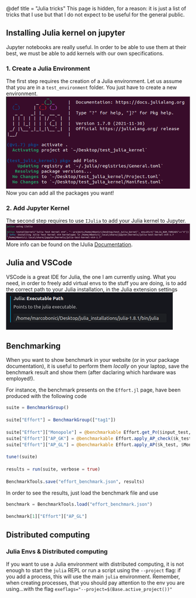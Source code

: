 @def title = "Julia tricks"
This page is hidden, for a reason: it is just a list of tricks that I use but that I do not expect to be useful for the general public.

## Installing Julia kernel on jupyter

Jupyter notebooks are really useful. In order to be able to use them at their best, we must be able to add kernels with our own specifications.

### 1. Create a Julia Environment
The first step requires the creation of a Julia environment.
Let us assume that you are in a `test_environment` folder. You just have to create a new environment.
![create_env](/assets/julia-tricks/create_env.png)
Now you can add all the packages you want!
### 2. Add Jupyter Kernel
The second step requires to use `IJulia` to add your Julia kernel to Jupyter.
![add_kernel](/assets/julia-tricks/add_kernel.png)
More info can be found on the IJulia [Documentation](https://julialang.github.io/IJulia.jl/stable/manual/installation/#Installing-additional-Julia-kernels).

## Julia and VSCode
VSCode is a great IDE for Julia, the one I am currently using. What you need, in order to freely add virtual envs to the stuff you are doing, is to add the correct path to your Julia installation, in the Julia extension settings
![set_vscode](/assets/julia-tricks/vscode_set_julia_path.png)

## Benchmarking

When you want to show benchmark in your website (or in your package documentation), it is useful to perform them _locally_ on your laptop, save the benchmark result and show them (after daclaring which hardware was employed!).

For instance, the benchmark presents on the `Effort.jl` page, have been produced with the following code


```julia
suite = BenchmarkGroup()

suite["Effort"] = BenchmarkGroup(["tag1"])

suite["Effort"]["Monopole"] = @benchmarkable Effort.get_Pℓ($input_test, $bs, $f, $Mono_Emu)
suite["Effort"]["AP_GK"] = @benchmarkable Effort.apply_AP_check($k_test, $Mono_Effort, $Quad_Effort, $Hexa_Effort,  $q_par, $q_perp)
suite["Effort"]["AP_GL"] = @benchmarkable Effort.apply_AP($k_test, $Mono_Effort, $Quad_Effort, $Hexa_Effort,  $q_par, $q_perp)

tune!(suite)

results = run(suite, verbose = true)

BenchmarkTools.save("effort_benchmark.json", results)
```

In order to see the results, just load the benchmark file and use

```julia
benchmark = BenchmarkTools.load("effort_benchmark.json")

benchmark[1]["Effort"]["AP_GL"]
```

## Distributed computing

### Julia Envs & Distributed computing
If you want to use a Julia environment with distributed computing, it is not enough to start the `julia` REPL or run a script using the `--project` flag: if you add a process, this will use the main `julia` environment.
Remember, when creating processes, that you should pay attention to the env you are using...with the flag `exeflags="--project=$(Base.active_project())"`
